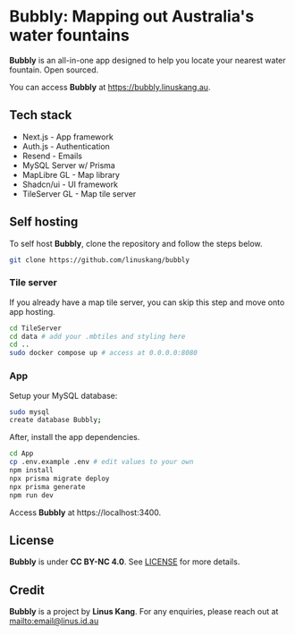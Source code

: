 # Bubbly: Mapping out Australia's water fountains

**Bubbly** is an all-in-one app designed to help you locate your nearest water fountain. Open sourced.

You can access **Bubbly** at https://bubbly.linuskang.au.

## Tech stack

- Next.js - App framework
- Auth.js - Authentication
- Resend - Emails
- MySQL Server w/ Prisma
- MapLibre GL - Map library
- Shadcn/ui - UI framework
- TileServer GL - Map tile server

## Self hosting

To self host **Bubbly**, clone the repository and follow the steps below.

```bash
git clone https://github.com/linuskang/bubbly
```

### Tile server

If you already have a map tile server, you can skip this step and move onto app hosting.

```bash
cd TileServer
cd data # add your .mbtiles and styling here
cd ..
sudo docker compose up # access at 0.0.0.0:8080
```

### App

Setup your MySQL database:

```bash
sudo mysql
create database Bubbly;
```

After, install the app dependencies.

```bash
cd App
cp .env.example .env # edit values to your own
npm install
npx prisma migrate deploy
npx prisma generate
npm run dev
```

Access **Bubbly** at https://localhost:3400.

## License

**Bubbly** is under **CC BY-NC 4.0**. See [LICENSE](LICENSE) for more details.

## Credit

**Bubbly** is a project by **Linus Kang**. For any enquiries, please reach out at [mailto:email@linus.id.au](email@linus.id.au)
